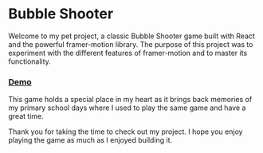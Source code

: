 # Bubble Shooter

Welcome to my pet project, a classic Bubble Shooter game built with React and the powerful framer-motion library. The purpose of this project was to experiment with the different features of framer-motion and to master its functionality.

### [Demo](https://www.loom.com/share/40b54ab928d34c05858254c512b23ec1)

This game holds a special place in my heart as it brings back memories of my primary school days where I used to play the same game and have a great time.

Thank you for taking the time to check out my project. I hope you enjoy playing the game as much as I enjoyed building it.
